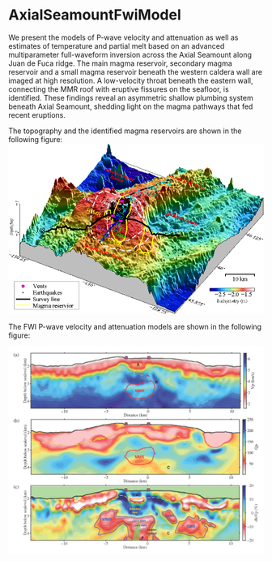# AxialSeamountFwiModel
 
We present the models of P-wave velocity and attenuation as well as estimates of temperature and partial melt based on an advanced multiparameter full-waveform inversion across the Axial Seamount along Juan de Fuca ridge. The main magma reservoir, secondary magma reservoir and a small magma reservoir beneath the western caldera wall are imaged at high resolution. A low-velocity throat beneath the eastern wall, connecting the MMR roof with eruptive fissures on the seafloor, is identified. These findings reveal an asymmetric shallow plumbing system beneath Axial Seamount, shedding light on the magma pathways that fed recent eruptions.

The topography and the identified magma reservoirs are shown in the following figure:
![plot](./3d_new_modified.png)




The FWI P-wave velocity and attenuation models are shown in the following figure:

![plot](./model.png)
